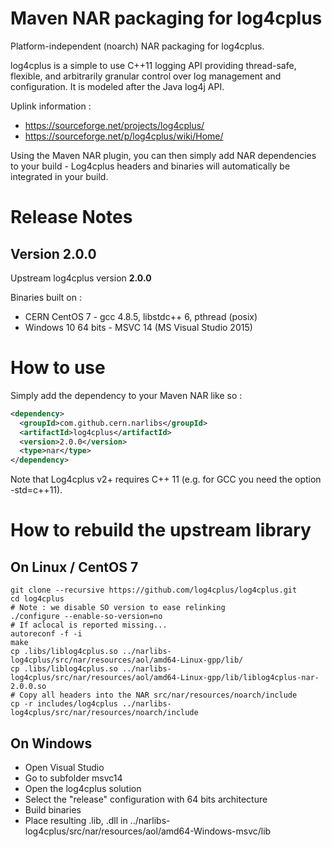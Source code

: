 # Maven NAR packaging for log4cplus

Platform-independent (noarch) NAR packaging for log4cplus.

log4cplus is a simple to use C++11 logging API providing thread-safe, flexible, and arbitrarily granular control 
over log management and configuration. It is modeled after the Java log4j API.

Uplink information :

* https://sourceforge.net/projects/log4cplus/
* https://sourceforge.net/p/log4cplus/wiki/Home/

Using the Maven NAR plugin, you can then simply add NAR dependencies to your build - Log4cplus headers and binaries 
will automatically be integrated in your build.

# Release Notes

## Version 2.0.0

Upstream log4cplus version **2.0.0**

Binaries built on :

* CERN CentOS 7 - gcc 4.8.5, libstdc++ 6, pthread (posix)
* Windows 10 64 bits - MSVC 14 (MS Visual Studio 2015)


# How to use

Simply add the dependency to your Maven NAR like so :

```xml
<dependency>
  <groupId>com.github.cern.narlibs</groupId>
  <artifactId>log4cplus</artifactId>
  <version>2.0.0</version>
  <type>nar</type>
</dependency>
```

Note that Log4cplus v2+ requires C++ 11  (e.g. for GCC you need the option -std=c++11).


# How to rebuild the upstream library

## On Linux / CentOS 7

```shell
git clone --recursive https://github.com/log4cplus/log4cplus.git
cd log4cplus
# Note : we disable SO version to ease relinking
./configure --enable-so-version=no
# If aclocal is reported missing...
autoreconf -f -i
make
cp .libs/liblog4cplus.so ../narlibs-log4cplus/src/nar/resources/aol/amd64-Linux-gpp/lib/
cp .libs/liblog4cplus.so ../narlibs-log4cplus/src/nar/resources/aol/amd64-Linux-gpp/lib/liblog4cplus-nar-2.0.0.so
# Copy all headers into the NAR src/nar/resources/noarch/include
cp -r includes/log4cplus ../narlibs-log4cplus/src/nar/resources/noarch/include
```

## On Windows

* Open Visual Studio 
* Go to subfolder msvc14
* Open the log4cplus solution
* Select the "release" configuration with 64 bits architecture
* Build binaries
* Place resulting .lib, .dll in ../narlibs-log4cplus/src/nar/resources/aol/amd64-Windows-msvc/lib
